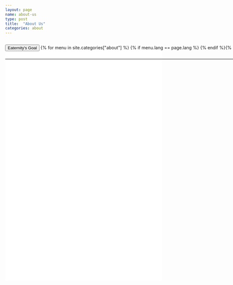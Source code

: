 ```yaml
---
layout: page
name: about-us
type: post
title:  "About Us"
categories: about
---
```



<div style="background-color: #fff;">
	<div class="container-hero container-hero-1 clearfix" style="height: 760px;background: url('/images/Eaternity-Key-Visual-web.jpg') rgb(255, 255, 255);background-repeat: no-repeat;background-size: 1500px;background-position: top center;">
		<div class="container-hero-content container-hero-content-1 clearfix">
			<div class="container-4 clearfix" style="margin-bottom:-40px;margin-top:30px;width: 960px;height: 46px;border-bottom: 1px solid rgb(0, 0, 0);">
				<button class="text text-5" style="text-align:left;color:#000" onClick="window.location='/about';" >Eaternity's Goal</button>
				{% for menu in site.categories["about"] %}
				{% if menu.lang == page.lang %}
				<button class="_button" style="float:right;margin-left:20px;margin-top:8px;font-size:0.95em;color:#000" onClick="window.location='{{menu.url}}';">{{menu.title}}</button>
				{% endif %}{% endfor %}
			</div>
			<!-- <div style="line-height: 1.38;clear: both;width: 396px;margin: 150px 0 0 82px;border-radius: 3px;background-color: rgba(0, 0, 0, 0);font-size: 1.2em;text-align: left;float: right; color: #000">Eaternity is the company behind creating the Eaternity Cloud, a comprehensive management solution for the gastronomy to give you smart insights into your supply-chain for decisions that benefit people, planet and profits.

				We went public in 2014 - our office is based in Zurich, Switzerland. Our story goes back to 2008.</div> -->


		</div>
	</div>
</div>


<div class="container">
	<div class="row" style="height:100px">
		<div class="col-md-1"></div>
		<div class="col-md-6">
			<div style="line-height: 1.38;clear: both;margin: 150px 0 0 0px;border-radius: 3px;background-color: rgba(0, 0, 0, 0);font-size: 1.2em;text-align: left; color: #000">Eaternity is the company developing the Eaternity Cloud, a comprehensive management solution for the restaurant industry that gives restaurant owners intelligent insights into the supply-chain and enables smart decision-making for the benefit of people, planet and profit. We went public in 2014 but our story goes back to 2008.  We are based in Zurich, Switzerland.</div>

		</div>
		<div class="col-md-5"><div class="bottom-image" style="background-image: url('/images/logo-eaternity-small_04-11-2010.png');background-size: 280px;margin: 150px 0 0 0px;"></div>
	</div>
	</div>
</div>


<div style="background: -webkit-linear-gradient(90deg, rgb(255, 255, 255) 0%, rgb(245, 245, 245) 100%) rgb(222, 222, 222);margin-top:100px;margin-bottom:160px">

	<div class="container">
		<div class="row" style="height:100px">
			<div class="col-md-1"></div>
			<div class="col-md-6">
				<h2>We have an Appetite for Change.</h2>

				We’re designers, programmers, tinkerers, writers, speakers, bikers, engineers, runners, developers, chefs, analysts, campers, musicians, hikers, photographers, readers, travelers, gardeners, volunteers and hard workers. With such a <a href="/about/team">diverse group of people</a> we bring a unique perspective to everything we do.

				<h2>We know what it takes to run a restaurant.</h2>
				We are experts in the food service industry with a great <a href="/about/partners">network of partners</a>. We go to great lengths to understand the daily needs and processes of cooks and restaurant managers. In the <a href="/about/our-story">last 4 years</a> we have worked closely with more than one hundred restaurants and collaborated with cooks and restaurant managers to design and integrate software that is specific to the needs of running a restaurant.

				We have repeatedly earned the trust of many of different customers including some of the world’s largest and smallest companies.
				<a href="/references">Check out our references</a>.

				<h2>We work accurately and think scientifically.</h2>
				When it comes to our planet, we look at the <a href="/planet/climate/#references">facts</a>. The evidence exists to show that we will run out of resources in the longer term if we do not act swiftly and efficiently in the short term.

				We believe that a scientifically proven method is the best way to guide us through the haze of complexity, information overload, misleading advertisements and human ignorance that often accompanies topics related to the planet
				Together with our scientific partners we distill the  facts which matter the most when it comes to decisions about food and sustainability. With the aim of accelerating positive change and engaging more scientific collaborators we have established a free and open-source lca data platform to facilitate communal knowledge sharing: <a href="http://edb.eaternity.ch">Eaternity Database</a>.
				<h2>We embrace technology.</h2>
				7.2 billion people inhabit the earth today.  That’s quite a lot. Even if we are just a handful of people at Eaternity we are eager to grasp the opportunity to be part of something truly meaningful. We embrace the tools and modern software technologies provided to us.
				We don’t believe in a magical technological solution that can solve climate change in one sweep. But we do believe that we can develop technologies to address restaurant owners’ needs and to empower them to become part of the solution.

				<h2>We believe in the beauty of simplicity.</h2>
				We’re strong believers in the power of keeping things simple. We also think that smart technology should be beautiful technology. We design our technology with people in mind. The more simple and intuitive its application, the more successful and rewarding your work will be.

				When it comes to future plans we’re  sticking with simplicity, clarity, ease-of-use and honesty. This goes too for our products, our publications, our company and our people.

				<h2>We do give a damn.</h2>
				Treating people with respect and care is fundamental to how we do business. We treat our customers as we want to be treated. We treat each other as family. And we treat ourselves to pleasant day at work and a good night’s rest.
				Our goal has always been the same: do exceptional work, build the best product possible together, experiment, pay attention to details, treat people the way you want to be treated, tell the truth, support, have a positive impact on the world, trust, give back, be agile, stay curious, keep learning and have fun.

				<h2>Always at your service.</h2>
				If you have a question please drop us an email at <a href="mailto:email@eaternity.com">email@eaternity.com</a> and we’ll get back to you.
				You can also follow us on Twitter <a href="https://twitter.com/eaternity">@eaternity</a> and Facebook <a href="http://facebook.com/eaternity">facebook.com/eaternity</a>.

				Thanks for visiting Eaternity.

			</div>
			<div class="col-md-5"></div>

		</div>
	</div>
</div>


<div class="bottom-container">
	<a href="/about/team" class="bottom-element">
	<div class="col-md-4 teaser" style="background: url('/images/team622-new.jpg') rgb(255, 255, 255);background-repeat: no-repeat;background-size: 480px;background-position: 50% 0%;color:#fff;">

			<p class="text text-226" style="padding-top:100px;color:#fff;">Team</p>
			<p class="text text-235" style="color:#fff;">We keep the ship running.</p>
	</div>
	</a>
	<a href="/about/our-story" class="bottom-element">
	<div class="col-md-4 teaser" style="background: url('/images/unsplash_52cb185a63c25_1.jpg') rgb(255, 255, 255);background-repeat: no-repeat;background-size: 480px;background-position: 50% 0%;color:#fff;">
			<p class="text text-226" style="padding-top:20px;color:#fff;">Our Story</p>
			<p class="text text-235" style="color:#fff;">How it all started.</p>
	</div>
	</a>
	<a href="/about/partners" class="bottom-element">
	<div class="col-md-4 teaser" style="background: url('/images/partners-640.jpg') rgb(255, 255, 255);background-repeat: no-repeat;background-size: 480px;background-position: 50% -2%;color:#fff;">
			<p class="text text-226" style="padding-top:75px;">Partners</p>
			<p class="text text-235" style="padding: 0px 0px;">The support that <br>has got us this far.</p>
	</div>
	</a>
</div>

<!--

<div class="follow-up-footer follow-up-footer-9 clearfix">
	<div class="container-follow-up container-follow-up-4 clearfix">
		<div class="element-team element-team-1 clearfix">
			<p class="text text-154">Team</p>
			<p class="text text-161">Meet the people who keep the ship running.</p>
		</div>
		<div class="element-our-story element-our-story-4 clearfix">
			<p class="text text-176">Our Story</p>
			<p class="text text-190">How the idea of Eaternity came to life.</p>
		</div>
		<div class="element-partners element-partners-4 clearfix">
			<p class="text text-207">Partners</p>
			<p class="text text-218">What brought us this far.</p>
		</div>
	</div>
</div> -->


<style type="text/css">

.teaser {
overflow:hidden;
padding-top:10px;
border-right-width: 2px;
border-left-style: solid;
border-right-style: solid;
border-left-width: 2px;
border-right-color: rgb(255, 255, 255);
border-left-color: rgb(255, 255, 255);
background-color: rgb(230, 230, 230);
height: 200px;
}



.bottom-image {
	float: left;
	clear: both;
	width: 100%;
	height: 168px;
	margin-top: 0px;
	background-repeat: no-repeat;
	background-position: center top;
	background-color: rgba(222, 222, 222, 0);
	overflow: hidden;
}

.bottom-container {
	float: left;
	clear: both;
	width: 100%;
	min-width: 1000px;
	height: 270px;
	background-color: rgb(255, 255, 255);
	/*cursor:pointer;
	cursor:hand;*/
	height:200px
	text-align:center;
}


.bottom-element p {
	text-align: center;
	color: rgb(77, 77, 77);
}

.bottom-element {
	color: rgb(77, 77, 77);
}
.bottom-element:hover {
color: rgb(77, 77, 77);
text-decoration: none;
}

</style>
